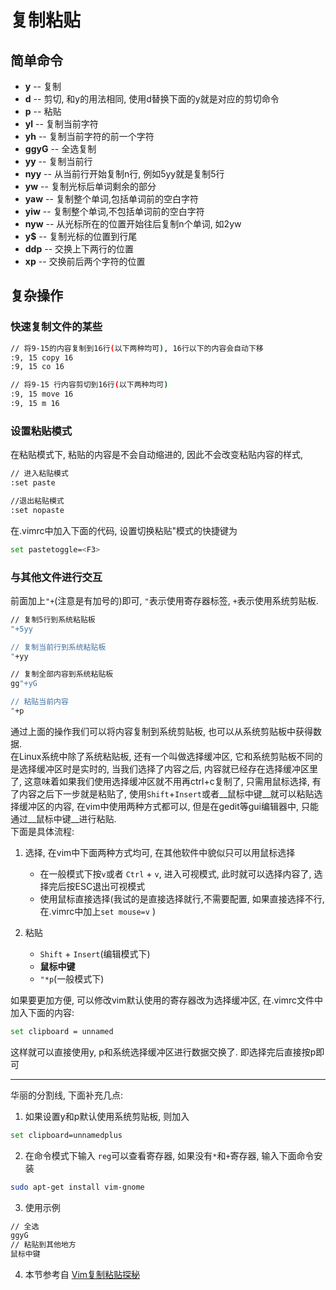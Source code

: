 # 复制粘贴

<!-- toc -->

## 简单命令
* __y__ -- 复制
* __d__ -- 剪切, 和y的用法相同, 使用d替换下面的y就是对应的剪切命令
* __p__ -- 粘贴
* __yl__  -- 复制当前字符
* __yh__  -- 复制当前字符的前一个字符
* __ggyG__ -- 全选复制 
* __yy__  -- 复制当前行      
* __nyy__ -- 从当前行开始复制n行, 例如5yy就是复制5行
* __yw__ -- 复制光标后单词剩余的部分
* __yaw__ -- 复制整个单词,包括单词前的空白字符
* __yiw__ -- 复制整个单词,不包括单词前的空白字符
* __nyw__ -- 从光标所在的位置开始往后复制n个单词, 如2yw
* __y$__ -- 复制光标的位置到行尾
* **ddp** -- 交换上下两行的位置
* **xp** -- 交换前后两个字符的位置

## 复杂操作
### 快速复制文件的某些
```bash
// 将9-15的内容复制到16行(以下两种均可), 16行以下的内容会自动下移
:9, 15 copy 16  
:9, 15 co 16

// 将9-15 行内容剪切到16行(以下两种均可)
:9, 15 move 16
:9, 15 m 16
```

### 设置粘贴模式
在粘贴模式下, 粘贴的内容是不会自动缩进的, 因此不会改变粘贴内容的样式,
```bash
// 进入粘贴模式
:set paste

//退出粘贴模式
:set nopaste
```
在.vimrc中加入下面的代码, 设置切换粘贴"模式的快捷键为<F3>
```bash
set pastetoggle=<F3>
```

### 与其他文件进行交互

前面加上`"+`(注意是有加号的)即可, `"`表示使用寄存器标签, `+`表示使用系统剪贴板.
```bash
// 复制5行到系统粘贴板
"+5yy

// 复制当前行到系统粘贴板
"+yy

// 复制全部内容到系统粘贴板
gg"+yG

// 粘贴当前内容
"+p
```
通过上面的操作我们可以将内容复制到系统剪贴板, 也可以从系统剪贴板中获得数据.  
在Linux系统中除了系统粘贴板, 还有一个叫做选择缓冲区, 它和系统剪贴板不同的是选择缓冲区时是实时的,
当我们选择了内容之后, 内容就已经存在选择缓冲区里了, 这意味着如果我们使用选择缓冲区就不用再ctrl+c复制了,
只需用鼠标选择, 有了内容之后下一步就是粘贴了, 使用`Shift`+`Insert`或者__鼠标中键__就可以粘贴选择缓冲区的内容, 
在vim中使用两种方式都可以, 但是在gedit等gui编辑器中, 只能通过__鼠标中键__进行粘贴.  
下面是具体流程:  


1. 选择, 在vim中下面两种方式均可, 在其他软件中貌似只可以用鼠标选择
	* 在一般模式下按`v`或者 `Ctrl` + `v`, 进入可视模式, 此时就可以选择内容了, 选择完后按ESC退出可视模式
	* 使用鼠标直接选择(我试的是直接选择就行,不需要配置, 如果直接选择不行, 在.vimrc中加上`set mouse=v` )

2. 粘贴  
	* `Shift` + `Insert`(编辑模式下)
	* __鼠标中键__
	* `"*p`(一般模式下)

如果要更加方便, 可以修改vim默认使用的寄存器改为选择缓冲区, 在.vimrc文件中加入下面的内容:
```bash
set clipboard = unnamed
```
这样就可以直接使用y, p和系统选择缓冲区进行数据交换了.
即选择完后直接按p即可

--- 
华丽的分割线, 下面补充几点:

1. 如果设置y和p默认使用系统剪贴板, 则加入
```bash
set clipboard=unnamedplus
```
2. 在命令模式下输入 `reg`可以查看寄存器, 如果没有`*`和`+`寄存器, 输入下面命令安装
```bash
sudo apt-get install vim-gnome
```
3. 使用示例
```bash
// 全选
ggyG  
// 粘贴到其他地方
鼠标中键
```
4. 本节参考自 [Vim复制粘贴探秘](http://www.worldhello.net/2010/12/08/2190.html)

